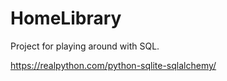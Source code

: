 # HomeLibrary
Project for playing around with SQL.


https://realpython.com/python-sqlite-sqlalchemy/
